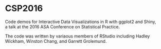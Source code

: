 # CSP2016
Code demos for Interactive Data Visualizations in R with ggplot2 and Shiny, a talk at the 2016 ASA Conference on Statistical Practice. 

The code was written by variaous members of RStudio including Hadley Wickham, Winston Chang, and Garrett Grolemund.
